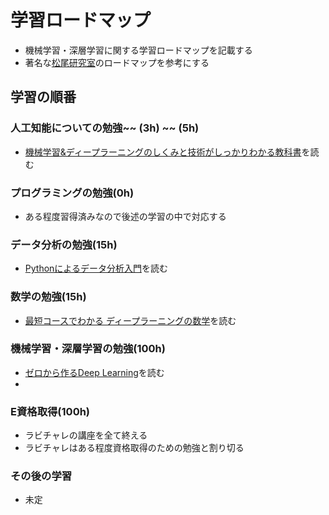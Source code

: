 # 学習ロードマップ
- 機械学習・深層学習に関する学習ロードマップを記載する
- 著名な[松尾研究室](https://weblab.t.u-tokyo.ac.jp/%E4%BA%BA%E5%B7%A5%E7%9F%A5%E8%83%BD%E3%83%BB%E6%B7%B1%E5%B1%A4%E5%AD%A6%E7%BF%92%E3%82%92%E5%AD%A6%E3%81%B6%E3%81%9F%E3%82%81%E3%81%AE%E3%83%AD%E3%83%BC%E3%83%89%E3%83%9E%E3%83%83%E3%83%97/#title_2_b)のロードマップを参考にする

## 学習の順番
### 人工知能についての勉強~~ (3h) ~~ (5h)
- [機械学習&ディープラーニングのしくみと技術がしっかりわかる教科書](https://amzn.to/3Runwqd)を読む

### プログラミングの勉強(0h)
- ある程度習得済みなので後述の学習の中で対応する

### データ分析の勉強(15h)
- [Pythonによるデータ分析入門](https://amzn.to/44XZdUU)を読む

### 数学の勉強(15h)
- [最短コースでわかる ディープラーニングの数学](https://amzn.to/3taqk1u)を読む

### 機械学習・深層学習の勉強(100h)
- [ゼロから作るDeep Learning](https://amzn.to/3LtoZcs)を読む
- 

### E資格取得(100h)
- ラビチャレの講座を全て終える
- ラビチャレはある程度資格取得のための勉強と割り切る

### その後の学習
- 未定
